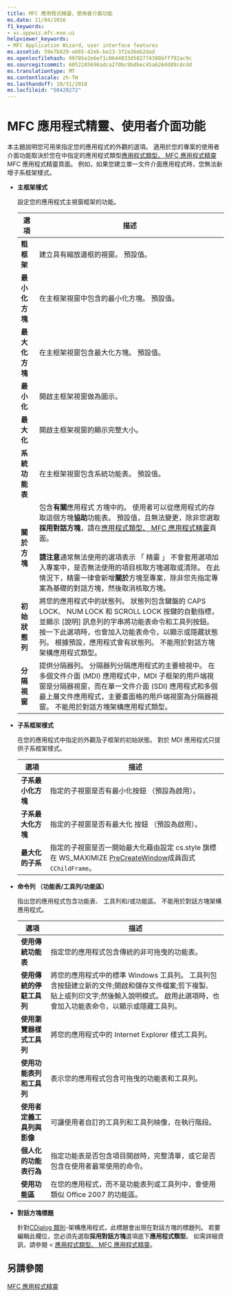 ```yaml
---
title: MFC 應用程式精靈、使用者介面功能
ms.date: 11/04/2016
f1_keywords:
- vc.appwiz.mfc.exe.ui
helpviewer_keywords:
- MFC Application Wizard, user interface features
ms.assetid: 59e7b829-a665-42eb-be23-3f2a36eb2dad
ms.openlocfilehash: 99785e2e6ef1c0644833d582774380bff792ac9c
ms.sourcegitcommit: 6052185696adca270bc9bdbec45a626dd89cdcdd
ms.translationtype: MT
ms.contentlocale: zh-TW
ms.lasthandoff: 10/31/2018
ms.locfileid: "50429272"
---
```

# <a name="user-interface-features-mfc-application-wizard"></a>MFC 應用程式精靈、使用者介面功能

本主題說明您可用來指定您的應用程式的外觀的選項。 適用於您的專案的使用者介面功能取決於您在中指定的應用程式類型[應用程式類型、 MFC 應用程式精靈](../../mfc/reference/application-type-mfc-application-wizard.md)MFC 應用程式精靈頁面。 例如，如果您建立單一文件介面應用程式時，您無法新增子系框架樣式。

- **主框架樣式**

   設定您的應用程式主視窗框架的功能。

   |選項|描述|
   |------------|-----------------|
   |**粗框架**|建立具有縮放邊框的視窗。 預設值。|
   |**最小化方塊**|在主框架視窗中包含的最小化方塊。 預設值。|
   |**最大化方塊**|在主框架視窗包含最大化方塊。 預設值。|
   |**最小化**|開啟主框架視窗做為圖示。|
   |**最大化**|開啟主框架視窗的顯示完整大小。|
   |**系統功能表**|在主框架視窗包含系統功能表。 預設值。|
   |**關於方塊**|包含**有關**應用程式 方塊中的。 使用者可以從應用程式的存取這個方塊**協助**功能表。 預設值，且無法變更，除非您選取**採用對話方塊**，請在[應用程式類型、 MFC 應用程式精靈](../../mfc/reference/application-type-mfc-application-wizard.md)頁面。<br /><br /> **請注意**通常無法使用的選項表示 「 精靈 」 不會套用選項加入專案中，是否無法使用的項目核取方塊選取或清除。 在此情況下，精靈一律會新增**關於**方塊至專案，除非您先指定專案為基礎的對話方塊，然後取消核取方塊。|
   |**初始狀態列**|將您的應用程式中的狀態列。 狀態列包含鍵盤的 CAPS LOCK、 NUM LOCK 和 SCROLL LOCK 按鍵的自動指標，並顯示 [說明] 訊息列的字串將功能表命令和工具列按鈕。 按一下此選項時，也會加入功能表命令，以顯示或隱藏狀態列。 根據預設，應用程式會有狀態列。 不能用於對話方塊架構應用程式類型。|
   |**分隔視窗**|提供分隔器列。 分隔器列分隔應用程式的主要檢視中。 在多個文件介面 (MDI) 應用程式中，MDI 子框架的用戶端視窗是分隔器視窗，而在單一文件介面 (SDI) 應用程式和多個最上層文件應用程式，主要畫面格的用戶端視窗為分隔器視窗。 不能用於對話方塊架構應用程式類型。|

- **子系框架樣式**

   在您的應用程式中指定的外觀及子框架的初始狀態。 對於 MDI 應用程式只提供子系框架樣式。

   |選項|描述|
   |------------|-----------------|
   |**子系最小化方塊**|指定的子視窗是否有最小化按鈕 （預設為啟用）。|
   |**子系最大化方塊**|指定的子視窗是否有最大化 按鈕 （預設為啟用）。|
   |**最大化的子系**|指定的子視窗是否一開始最大化藉由設定 cs.style 旗標在 WS_MAXIMIZE [PreCreateWindow](../../mfc/reference/cwnd-class.md#precreatewindow)成員函式`CChildFrame`。|

- **命令列 （功能表/工具列/功能區）**

   指出您的應用程式包含功能表、 工具列和/或功能區。 不能用於對話方塊架構應用程式。

   |選項|描述|
   |------------|-----------------|
   |**使用傳統功能表**|指定您的應用程式包含傳統的非可拖曳的功能表。|
   |**使用傳統的停駐工具列**|將您的應用程式中的標準 Windows 工具列。 工具列包含按鈕建立新的文件;開啟和儲存文件檔案;剪下複製、 貼上或列印文字;然後輸入說明模式。 啟用此選項時，也會加入功能表命令，以顯示或隱藏工具列。|
   |**使用瀏覽器樣式工具列**|將您的應用程式中的 Internet Explorer 樣式工具列。|
   |**使用功能表列和工具列**|表示您的應用程式包含可拖曳的功能表和工具列。|
   |**使用者定義工具列與影像**|可讓使用者自訂的工具列和工具列映像，在執行階段。|
   |**個人化的功能表行為**|指定功能表是否包含項目開啟時，完整清單，或它是否包含在使用者最常使用的命令。|
   |**使用功能區**|在您的應用程式，而不是功能表列或工具列中，會使用類似 Office 2007 的功能區。|

- **對話方塊標題**

   針對[CDialog 類別](../../mfc/reference/cdialog-class.md)-架構應用程式，此標題會出現在對話方塊的標題列。 若要編輯此欄位，您必須先選取**採用對話方塊**選項底下**應用程式類型**。 如需詳細資訊，請參閱 <<c0> [ 應用程式類型、 MFC 應用程式精靈](../../mfc/reference/application-type-mfc-application-wizard.md)。

## <a name="see-also"></a>另請參閱

[MFC 應用程式精靈](../../mfc/reference/mfc-application-wizard.md)

